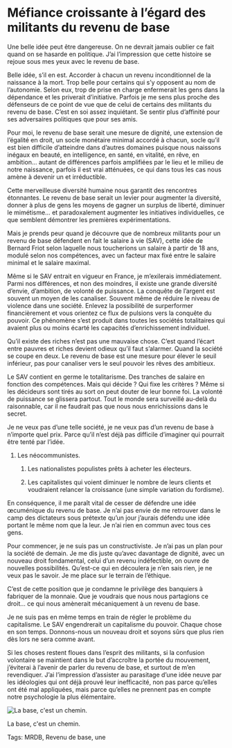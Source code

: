 # Méfiance croissante à l’égard des militants du revenu de base

Une belle idée peut être dangereuse. On ne devrait jamais oublier ce fait quand on se hasarde en politique. J’ai l’impression que cette histoire se rejoue sous mes yeux avec le revenu de base.

Belle idée, s’il en est. Accorder à chacun un revenu inconditionnel de la naissance à la mort. Trop belle pour certains qui s’y opposent au nom de l’autonomie. Selon eux, trop de prise en charge enfermerait les gens dans la dépendance et les priverait d’initiative. Parfois je me sens plus proche des défenseurs de ce point de vue que de celui de certains des militants du revenu de base. C’est en soi assez inquiétant. Se sentir plus d’affinité pour ses adversaires politiques que pour ses amis.

Pour moi, le revenu de base serait une mesure de dignité, une extension de l’égalité en droit, un socle monétaire minimal accordé à chacun, socle qu’il est bien difficile d’atteindre dans d’autres domaines puisque nous naissons inégaux en beauté, en intelligence, en santé, en vitalité, en rêve, en ambition… autant de différences parfois amplifiées par le lieu et le milieu de notre naissance, parfois il est vrai atténuées, ce qui dans tous les cas nous amène à devenir un et irréductible.

Cette merveilleuse diversité humaine nous garantit des rencontres étonnantes. Le revenu de base serait un levier pour augmenter la diversité, donner à plus de gens les moyens de gagner un surplus de liberté, diminuer le mimétisme… et paradoxalement augmenter les initiatives individuelles, ce que semblent démontrer les premières expérimentations.

Mais je prends peur quand je découvre que de nombreux militants pour un revenu de base défendent en fait le salaire à vie (SAV), cette idée de Bernard Friot selon laquelle nous toucherions un salaire à partir de 18 ans, modulé selon nos compétences, avec un facteur max fixé entre le salaire minimal et le salaire maximal.

Même si le SAV entrait en vigueur en France, je m’exilerais immédiatement. Parmi nos différences, et non des moindres, il existe une grande diversité d’envie, d’ambition, de volonté de puissance. La conquête de l’argent est souvent un moyen de les canaliser. Souvent même de réduire le niveau de violence dans une société. Enlevez la possibilité de surperformer financièrement et vous orientez ce flux de pulsions vers la conquête du pouvoir. Ce phénomène s’est produit dans toutes les sociétés totalitaires qui avaient plus ou moins écarté les capacités d’enrichissement individuel.

Qu’il existe des riches n’est pas une mauvaise chose. C’est quand l’écart entre pauvres et riches devient odieux qu’il faut s’alarmer. Quand la société se coupe en deux. Le revenu de base est une mesure pour élever le seuil inférieur, pas pour canaliser vers le seul pouvoir les rêves des ambitieux.

Le SAV contient en germe le totalitarisme. Des tranches de salaire en fonction des compétences. Mais qui décide ? Qui fixe les critères ? Même si les décideurs sont tirés au sort on peut douter de leur bonne foi. La volonté de puissance se glissera partout. Tout le monde sera surveillé au-delà du raisonnable, car il ne faudrait pas que nous nous enrichissions dans le secret.

Je ne veux pas d’une telle société, je ne veux pas d’un revenu de base à n’importe quel prix. Parce qu’il n’est déjà pas difficile d’imaginer qui pourrait être tenté par l’idée.

1. Les néocommunistes.

    1. Les nationalistes populistes prêts à acheter les électeurs.

    2. Les capitalistes qui voient diminuer le nombre de leurs clients et voudraient relancer la croissance (une simple variation du fordisme).

En conséquence, il me paraît vital de cesser de défendre une idée œcuménique du revenu de base. Je n’ai pas envie de me retrouver dans le camp des dictateurs sous prétexte qu’un jour j’aurais défendu une idée portant le même nom que la leur. Je n’ai rien en commun avec tous ces gens.

Pour commencer, je ne suis pas un constructiviste. Je n’ai pas un plan pour la société de demain. Je me dis juste qu’avec davantage de dignité, avec un nouveau droit fondamental, celui d’un revenu indéfectible, on ouvre de nouvelles possibilités. Qu’est-ce qui en découlera je n’en sais rien, je ne veux pas le savoir. Je me place sur le terrain de l’éthique.

C’est de cette position que je condamne le privilège des banquiers à fabriquer de la monnaie. Que je voudrais que nous nous partagions ce droit… ce qui nous amènerait mécaniquement à un revenu de base.

Je ne suis pas en même temps en train de régler le problème du capitalisme. Le SAV engendrerait un capitalisme du pouvoir. Chaque chose en son temps. Donnons-nous un nouveau droit et soyons sûrs que plus rien dès lors ne sera comme avant.

Si les choses restent floues dans l’esprit des militants, si la confusion volontaire se maintient dans le but d’accroître la portée du mouvement, j’éviterai à l’avenir de parler du revenu de base, et surtout de m’en revendiquer. J’ai l’impression d’assister au parasitage d’une idée neuve par les idéologies qui ont déjà prouvé leur inefficacité, non pas parce qu’elles ont été mal appliquées, mais parce qu’elles ne prennent pas en compte notre psychologie la plus élémentaire.

![La base, c'est un chemin.](https://tcrouzet.com/images_tc/2014/10/base.jpg)

La base, c'est un chemin.



Tags: MRDB, Revenu de base, une